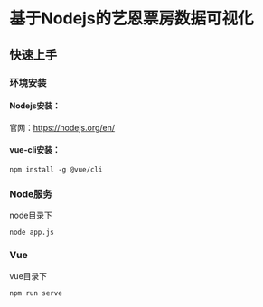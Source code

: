 # 基于Nodejs的艺恩票房数据可视化

## 快速上手
### 环境安装
#### Nodejs安装：
官网：https://nodejs.org/en/
#### vue-cli安装：
```
npm install -g @vue/cli
```
### Node服务
node目录下
```
node app.js
```
### Vue
vue目录下
```
npm run serve
```
